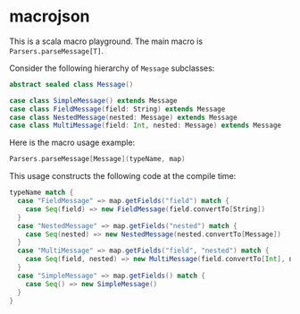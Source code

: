 macrojson
=========

This is a scala macro playground. The main macro is `Parsers.parseMessage[T]`.

Consider the following hierarchy of `Message` subclasses:

```scala
abstract sealed class Message()

case class SimpleMessage() extends Message
case class FieldMessage(field: String) extends Message
case class NestedMessage(nested: Message) extends Message
case class MultiMessage(field: Int, nested: Message) extends Message
```

Here is the macro usage example:

```scala
Parsers.parseMessage[Message](typeName, map)
```

This usage constructs the following code at the compile time:

```scala
typeName match {
  case "FieldMessage" => map.getFields("field") match {
    case Seq(field) => new FieldMessage(field.convertTo[String])
  }
  case "NestedMessage" => map.getFields("nested") match {
    case Seq(nested) => new NestedMessage(nested.convertTo[Message])
  }
  case "MultiMessage" => map.getFields("field", "nested") match {
    case Seq(field, nested) => new MultiMessage(field.convertTo[Int], nested.convertTo[Message])
  }
  case "SimpleMessage" => map.getFields() match {
    case Seq() => new SimpleMessage()
  }
}
```
